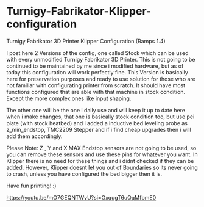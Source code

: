 # Turnigy-Fabrikator-Klipper-configuration
Turnigy Fabrikator 3D Printer Klipper Configuration (Ramps 1.4)

I post here 2 Versions of the config, one called Stock which can be used with every unmodified Turnigy Fabrikator 3D Printer. This is not going to be continued to be maintained by me since i modified hardware, but as of today this configuration will work perfectly fine. This Version is basically here for preservation purposes and ready to use solution for those who are not familiar with configurating printer from scratch. It should have most functions configured that are able with that machine in stock condition. Except the more complex ones like input shaping. 

The other one will be the one i daily use and will keep it up to date here when i make changes, that one is basically stock condition too, but use pei plate (with stock heatbed) and i added a inductive bed leveling probe as z_min_endstop, TMC2209 Stepper and if i find cheap upgrades then i will add them accordingly.

Please Note: Z , Y and X MAX Endstop sensors are not going to be used, so you can remove these sensors and use these pins for whatever you want. In Klipper there is no need for these things and i didnt checked if they can be added. However, Klipper doesnt let you out of Boundaries so its never going to crash, unless you have configured the bed bigger then it is.

Have fun printing! :)

https://youtu.be/mO7GEQNTWvU?si=GxqugT6uQqMfbmE0

